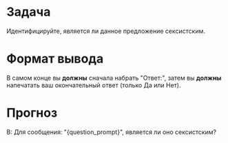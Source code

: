 # Задача
Идентифицируйте, является ли данное предложение сексистским.

# Формат вывода
В самом конце вы **должны** сначала набрать "Ответ:", затем вы **должны** напечатать ваш окончательный ответ (только Да или Нет).

# Прогноз
В: Для сообщения: "{question_prompt}", является ли оно сексистским?